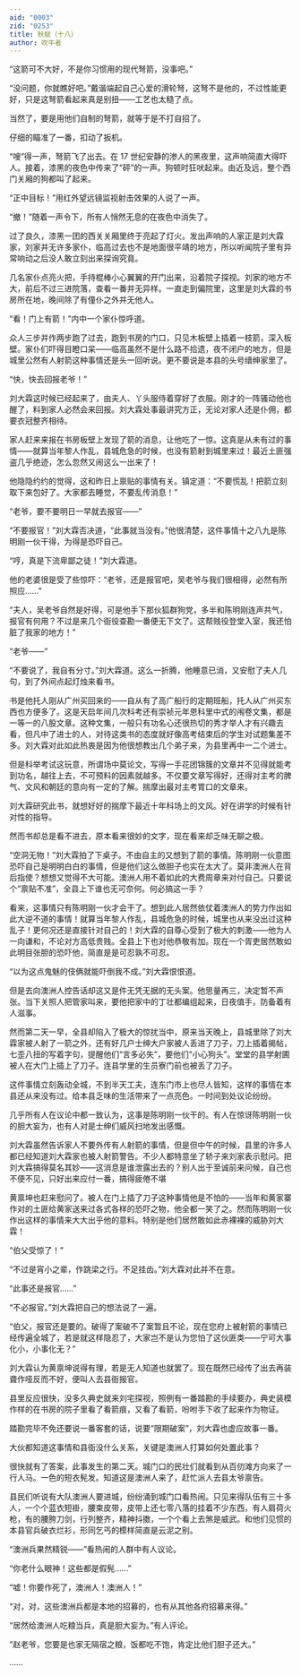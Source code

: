 ```yaml
---
aid: "0003"
zid: "0253"
title: 秋赋（十八）
author: 吹牛者
---
```


“这箭可不大好，不是你习惯用的现代弩箭，没事吧。”

“没问题，你就瞧好吧。”戴谐端起自己心爱的滑轮弩，这弩不是他的，不过性能更好，只是这弩箭看起来真是别扭——工艺也太糙了点。

当然了，要是用他们自制的弩箭，就等于是不打自招了。

仔细的瞄准了一番，扣动了扳机。

“嗖”得一声，弩箭飞了出去。在 17 世纪安静的渗人的黑夜里，这声响简直大得吓人。接着，漆黑的夜色中传来了“砰”的一声。狗顿时狂吠起来。由近及远，整个西门关厢的狗都叫了起来。

“正中目标！”用红外望远镜监视射击效果的人说了一声。

“撤！”随着一声令下，所有人悄然无息的在夜色中消失了。

过了良久，漆黑一团的西关关厢里终于亮起了灯火。发出声响的人家正是刘大霖家，刘家并无许多家仆，临高过去也不是地面很平靖的地方，所以听闻院子里有异常响动之后没人敢立刻出来探询究竟。

几名家仆点亮火把，手持棍棒小心翼翼的开门出来，沿着院子探视。刘家的地方不大，前后不过三进院落，查看一番并无异样。一直走到偏院里，这里是刘大霖的书房所在地，晚间除了有僮仆之外并无他人。

“看！门上有箭！”内中一个家仆惊呼道。

众人三步并作两步跑了过去，跑到书房的门口，只见木板壁上插着一枝箭，深入板壁。家仆们吓得目瞪口呆——临高虽然不是什么路不拾遗，夜不闭户的地方，但是城里公然有人射箭这种事情还是头一回听说。更不要说是本县的头号缙绅家里了。

“快，快去回报老爷！”

刘大霖这时候已经起来了，由夫人、丫头服侍着穿好了衣服。刚才的一阵骚动他也醒了，料到家人必然会来回报。刘大霖处事最讲究方正，无论对家人还是仆佣，都要衣冠整齐相待。

家人赶来来报在书房板壁上发现了箭的消息，让他吃了一惊。这真是从未有过的事情——就算当年黎人作乱，县城危急的时候，也没有箭射到城里来过！最近土匪强盗几乎绝迹，怎么忽然又闹这么一出来了！

他隐隐约约的觉得，这和昨日上禀贴的事情有关。镇定道：“不要慌乱！把箭立刻取下来包好了。大家都去睡觉，不要乱传消息！”

“老爷，要不要明日一早就去报官——”

“不要报官！”刘大霖否决道，“此事就当没有。”他很清楚，这件事情十之八九是陈明刚一伙干得，为得是恐吓自己。

“哼，真是下流卑鄙之徒！”刘大霖道。

他的老婆很是受了些惊吓：“老爷，还是报官吧，吴老爷与我们很相得，必然有所照应……”

“夫人，吴老爷自然是好得，可是他手下那伙狐群狗党，多半和陈明刚连声共气，报官有何用？不过是来几个衙役查勘一番便无下文了。这帮贱役登堂入室，我还怕脏了我家的地方！”

“老爷——”

“不要说了，我自有分寸。”刘大霖道。这么一折腾，他睡意已消，又安慰了夫人几句，到了外间点起灯烛来看书。

书是他托人刚从广州买回来的——自从有了高广船行的定期班船，托人从广州买东西也方便多了。这是天启年间几次科考还有崇祯元年恩科里中式的闱卷文集，都是一等一的八股文章。这种文集，一般只有功名心还很热切的秀才举人才有兴趣去看，但凡中了进士的人，对待这类书的态度就好像高考结束后的学生对试题集差不多。刘大霖对此如此热衷是因为他很想教出几个弟子来，为县里再中一二个进士。

但是科举考试这玩意，所谓场中莫论文，写得一手花团锦簇的文章并不见得就能考到功名，越往上去，不可预料的因素就越多。不仅要文章写得好，还得对主考的脾气、文风和朝廷的意向有一定的了解。揣摩出最对主考胃口的文章来。

刘大霖研究此书，就想好好的揣摩下最近十年科场上的文风。好在讲学的时候有针对性的指导。

然而书却总是看不进去，原本看来很妙的文字，现在看来却乏味无聊之极。

“空洞无物！”刘大霖拍了下桌子。不由自主的又想到了箭的事情。陈明刚一伙意图恐吓自己是明明白白的事情，但是他们这么做胆子也实在太大了。莫非澳洲人在背后指使？想想又觉得不大可能。澳洲人用不着如此的大费周章来对付自己。只要说个“禀贴不准”，全县上下谁也无可奈何。何必搞这一手？

看来，这事情只有陈明刚一伙才会干了。想到此人居然依仗着澳洲人的势力作出如此大逆不道的事情！就算当年黎人作乱，县城危急的时候，城里也从来没出过这种乱子！更何况还是直接针对自己的！刘大霖的自尊心受到了极大的刺激——他为人一向谦和，不论对方高低贵贱。全县上下也对他恭敬有加。现在一个胥吏居然敢如此明目张胆的恐吓他，简直是是可忍孰不可忍。

“以为这点鬼魅的伎俩就能吓倒我不成。”刘大霖恨恨道。

但是去向澳洲人控告话却这又是件无凭无据的无头案。他思量再三，决定暂不声张。当下关照人把管家叫来，要他把家中的丁壮都编组起来，日夜值手，防备着有人滋事。

然而第二天一早，全县却陷入了极大的惊扰当中，原来当天晚上，县城里除了刘大霖家被人射了一箭之外，还有好几户士绅大户家被人丢进了刀子，刀上插着揭帖，七歪八扭的写着字句，提醒他们“言多必失”，要他们“小心狗头”。堂堂的县学射圃被人在大门上插上了刀子。连县学里的生员寮门前也被丢了刀子。

这件事情立刻轰动全城，不到半天工夫，连东门市上也尽人皆知，这样的事情在本县还从来没有过。给本县乏味的生活带来了一点亮色。一时间到处议论纷纷。

几乎所有人在议论中都一致认为，这事是陈明刚一伙干的。有人在惊讶陈明刚一伙的胆大妄为，也有人对是士绅们威风扫地发出感慨。

刘大霖虽然告诉家人不要外传有人射箭的事情，但是但中午的时候，县里的许多人都已经知道刘大霖家也被人射箭警告。不少人都特意坐了轿子来刘家表示慰问。把刘大霖搞得莫名其妙——这消息是谁泄露出去的？别人出于至诚前来问候，自己也不便不见，只好出来应付一番，搞得疲倦不堪

黄禀坤也赶来慰问了。被人在门上插了刀子这种事情他是不怕的——当年和黄家寨作对的土匪给黄家送来过各式各样的恐吓之物，他全都一笑了之。然而陈明刚一伙作出这样的事情来大大出乎他的意料。特别是他们居然敢如此赤裸裸的威胁刘大霖！

“伯父受惊了！”

“不过是宵小之辈，作跳梁之行。不足挂齿。”刘大霖对此并不在意。

“此事还是报官……”

“不必报官。”刘大霖把自己的想法说了一遍。

“伯父，报官还是要的。破得了案破不了案暂且不论，现在您府上被射箭的事情已经传遍全城了，若是就这样隐忍了，大家岂不是认为您怕了这伙匪类——宁可大事化小，小事化无？”

刘大霖认为黄禀坤说得有理，若是无人知道也就罢了。现在既然已经传了出去再装聋作哑反而不好，便叫人去县衙报官。

县里反应很快，没多久典史就来刘宅探视，照例有一番踏勘的手续要办，典史装模作样的在书房的院子里看了看箭痕，又看了看箭，吩咐手下收了起来作为物证。

踏勘完毕不免还要说一番客套的话，说要“限期破案”，刘大霖也虚应故事一番。

大伙都知道这事情和县衙没什么关系，关键是澳洲人打算如何处置此事？

很快就有了答案，此事发生的第二天。城门口的民壮们就看到从百仞滩方向来了一行人马。一色的短衣髡发。知道这是澳洲人来了，赶忙派人去县太爷禀告。

县民们听说有大队澳洲人要进城，纷纷涌到城门口看热闹。只见来得队伍有三十多人，一个个蓝衣短褂，腰束皮带，皮带上还七零八落的挂着不少东西，有人肩荷火枪，有的腰胯刀剑，行列整齐，精神抖擞，一个个看上去煞是威武。和他们见惯的本县官兵破衣烂衫，形同乞丐的模样简直是云泥之别。

“澳洲兵果然精锐——”看热闹的人群中有人议论。

“你老什么眼神！这些都是假髡……”

“嘘！你要作死了，澳洲人！澳洲人！”

“对，对，这些澳洲兵都是本地的招募的，也有从其他各府招募来得。”

“居然给澳洲人吃粮当兵，真是胆大妄为。”有人评论。

“赵老爷，您要是也家无隔宿之粮，饭都吃不饱，肯定比他们胆子还大。”

……
